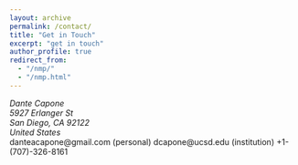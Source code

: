 ```yaml
---
layout: archive
permalink: /contact/
title: "Get in Touch"
excerpt: "get in touch"
author_profile: true
redirect_from: 
  - "/nmp/"
  - "/nmp.html"
---
```



<address>
  Dante Capone<br /> 5927 Erlanger St<br /> San Diego, CA 92122<br /> United States
</address>
danteacapone@gmail.com (personal)
dcapone@ucsd.edu (institution)
+1-(707)-326-8161
